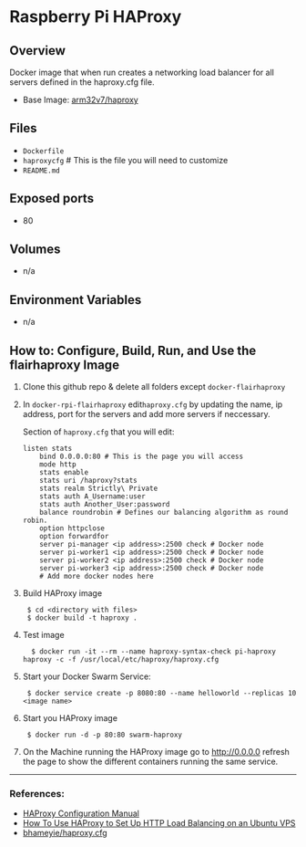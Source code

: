 # Raspberry Pi HAProxy 

## Overview
Docker image that when run creates a networking load balancer for all servers defined in the haproxy.cfg file.

- Base Image: [arm32v7/haproxy](https://hub.docker.com/r/arm32v7/haproxy/) 

## Files

- `Dockerfile`
- `haproxycfg` # This is the file you will need to customize 
- `README.md`

## Exposed ports

- 80

## Volumes 

- n/a

## Environment Variables 

- n/a

## How to: Configure, Build, Run, and Use the flairhaproxy Image

1. Clone this github repo & delete all folders except `docker-flairhaproxy`
2. In `docker-rpi-flairhaproxy` edit`haproxy.cfg` by updating the name, ip address, port for the servers and add more servers if neccessary.
    
    Section of `haproxy.cfg` that you will edit:
    
       listen stats
           bind 0.0.0.0:80 # This is the page you will access
           mode http
           stats enable
           stats uri /haproxy?stats
           stats realm Strictly\ Private
           stats auth A_Username:user
           stats auth Another_User:password
           balance roundrobin # Defines our balancing algorithm as round robin.
           option httpclose
           option forwardfor
           server pi-manager <ip address>:2500 check # Docker node
           server pi-worker1 <ip address>:2500 check # Docker node
           server pi-worker2 <ip address>:2500 check # Docker node
           server pi-worker3 <ip address>:2500 check # Docker node
           # Add more docker nodes here

3. Build HAProxy image
         
        $ cd <directory with files>
        $ docker build -t haproxy .

4. Test image

	     $ docker run -it --rm --name haproxy-syntax-check pi-haproxy haproxy -c -f /usr/local/etc/haproxy/haproxy.cfg
           
5. Start your Docker Swarm Service:

        $ docker service create -p 8080:80 --name helloworld --replicas 10 <image name>

6. Start you HAProxy image 

        $ docker run -d -p 80:80 swarm-haproxy

7. On the Machine running the HAProxy image go to http://0.0.0.0 refresh the page to show the different containers running the same service.

<hr>

### References:

- [ HAProxy Configuration Manual ](https://cbonte.github.io/haproxy-dconv/1.8/configuration.html#daemon)
- [How To Use HAProxy to Set Up HTTP Load Balancing on an Ubuntu VPS](https://www.digitalocean.com/community/tutorials/how-to-use-haproxy-to-set-up-http-load-balancing-on-an-ubuntu-vps#testing-load-balancing-and-failover)
- [bhameyie/haproxy.cfg](https://gist.github.com/bhameyie/07c1ee9aaa3e8a200c8c)
